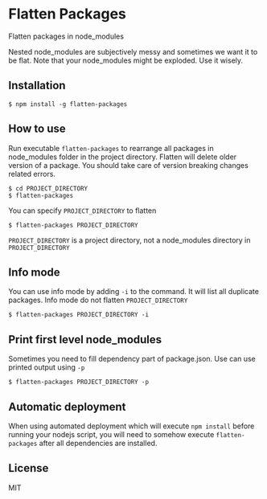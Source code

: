 # Flatten Packages

Flatten packages in node_modules

Nested node_modules are subjectively messy and sometimes we want it to be flat. Note that your node_modules might be exploded. Use it wisely.

## Installation

```
$ npm install -g flatten-packages
```

## How to use

Run executable `flatten-packages` to rearrange all packages in node_modules folder in the project directory. Flatten will delete older version of a package. You should take care of version breaking changes related errors.

```
$ cd PROJECT_DIRECTORY
$ flatten-packages
```

You can specify `PROJECT_DIRECTORY` to flatten

```
$ flatten-packages PROJECT_DIRECTORY
```

`PROJECT_DIRECTORY` is a project directory, not a node_modules directory in `PROJECT_DIRECTORY`

## Info mode

You can use info mode by adding `-i` to the command. It will list all duplicate packages. Info mode do not flatten `PROJECT_DIRECTORY`

```
$ flatten-packages PROJECT_DIRECTORY -i
```

## Print first level node_modules

Sometimes you need to fill dependency part of package.json. Use can use printed output using `-p`

```
$ flatten-packages PROJECT_DIRECTORY -p
```

## Automatic deployment

When using automated deployment which will execute `npm install` before running your nodejs script, you will need to somehow execute `flatten-packages` after all dependencies are installed. 

## License

MIT
